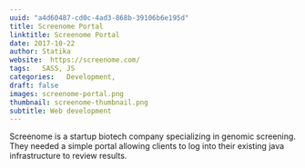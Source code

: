 ```yaml
--- 
uuid: "a4d60487-cd0c-4ad3-868b-39106b6e195d"
title: Screenome Portal 
linktitle: Screenome Portal 
date: 2017-10-22 
author: Statika 
website:  https://screenome.com/
tags:   SASS, JS
categories:   Development,  
draft: false 
images: screenome-portal.png
thumbnail: screenome-thumbnail.png
subtitle: Web development
--- 
```


Screenome is a startup biotech company specializing in genomic screening.  They needed a simple portal 
allowing clients to log into their existing java infrastructure to review results. 
